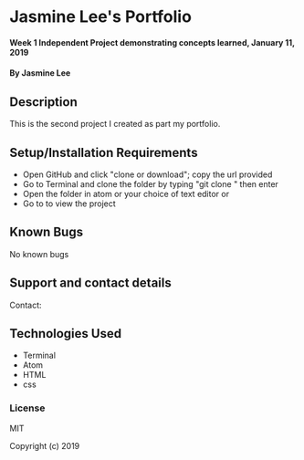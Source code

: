 # Jasmine Lee's Portfolio

#### Week 1 Independent Project demonstrating concepts learned, January 11, 2019

#### By Jasmine Lee

## Description
This is the second project I created as part my portfolio. 

## Setup/Installation Requirements

* Open GitHub and click "clone or download"; copy the url provided
* Go to Terminal and clone the folder by typing "git clone <repository url>" then enter
* Open the folder in atom or your choice of text editor or
* Go to to view the project

## Known Bugs
No known bugs


## Support and contact details

Contact:

## Technologies Used

* Terminal
* Atom
* HTML
* css

### License

MIT

Copyright (c) 2019
